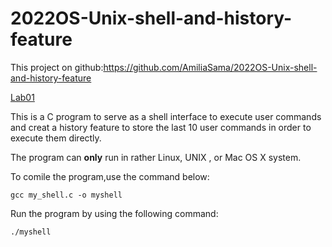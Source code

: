 # 2022OS-Unix-shell-and-history-feature

This project on github:https://github.com/AmiliaSama/2022OS-Unix-shell-and-history-feature

[Lab01](Lab01.pdf)

This is a C program to serve as a shell interface to execute user commands and creat a history feature to store the last 10 user commands in order to execute them directly.

The program can **only** run in rather Linux, UNIX , or Mac OS X system.

To comile the program,use the command below:

```
gcc my_shell.c -o myshell
```

Run the program by using the following command:

```
./myshell
```





